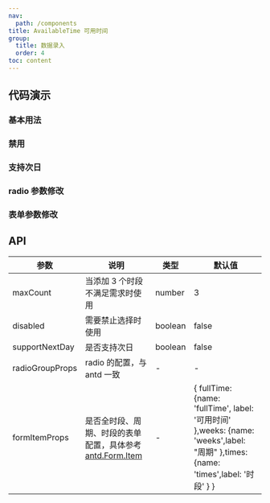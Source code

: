 ```yaml
---
nav:
  path: /components
title: AvailableTime 可用时间
group:
  title: 数据录入
  order: 4
toc: content
---
```


## 代码演示

### 基本用法

<code src="./demo/base.tsx"></code>

### 禁用

<code src="./demo/disabled.tsx"></code>

### 支持次日

<code src="./demo/supportNextDay.tsx"></code>

### radio 参数修改

<code src="./demo/radioGroupProps.tsx"></code>

### 表单参数修改

<code src="./demo/formItemProps.tsx"></code>

## API

| 参数            | 说明                                                                                                       | 类型    | 默认值                                                                                                                           |
| --------------- | ---------------------------------------------------------------------------------------------------------- | ------- | -------------------------------------------------------------------------------------------------------------------------------- |
| maxCount        | 当添加 3 个时段不满足需求时使用                                                                            | number  | 3                                                                                                                                |
| disabled        | 需要禁止选择时使用                                                                                         | boolean | false                                                                                                                            |
| supportNextDay  | 是否支持次日                                                                                               | boolean | false                                                                                                                            |
| radioGroupProps | radio 的配置，与 antd 一致                                                                                 | -       | -                                                                                                                                |
| formItemProps   | 是否全时段、周期、时段的表单配置，具体参考[antd.Form.Item](https://ant.design/components/form-cn#formitem) | -       | { fullTime: {name: 'fullTime', label: '可用时间' },weeks: {name: 'weeks',label: "周期" },times: {name: 'times',label: '时段' } } |
